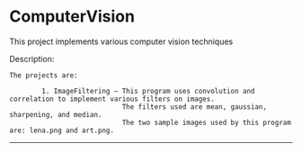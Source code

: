 # ComputerVision

This project implements various computer vision techniques


Description: 

    The projects are:
    
            1. ImageFiltering – This program uses convolution and correlation to implement various filters on images.
                                The filters used are mean, gaussian, sharpening, and median.
                                The two sample images used by this program are: lena.png and art.png.

*************************************************************************
